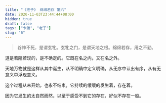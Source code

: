 ```yaml
---
title: "《老子》 绵绵若存 第六"
date: 2020-11-03T23:44:44+08:00
hidden: true
draft: false
tags: ["卡揣", "老子"]
slug: "6"
---
```


> 谷神不死，是谓玄牝。玄牝之门，是谓天地之根。绵绵若存，用之不勤。

道是若隐若现的，是不确定的。它既在名之内，又在名之外。

天地万物就是这样从其中诞生，从不明确中定义明确，从无序中认出有序，从有无意义中浮现意义。

这个过程从未开始，也永不结束，它持续的缓缓的发生着，存在着。

因为它发生的太自然而然，以至于感受不到它的存在，好似不存在一般。